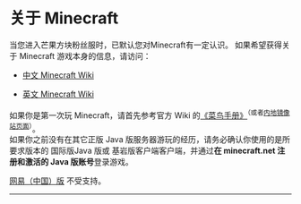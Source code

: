 # 关于 Minecraft

当您进入芒果方块粉丝服时，已默认您对Minecraft有一定认识。
如果希望获得关于 Minecraft 游戏本身的信息，请访问：

* [中文 Minecraft Wiki](https://minecraft-zh.gamepedia.com/)
  
* [英文 Minecraft Wiki](http://minecraft.gamepedia.com/Minecraft_Wiki)

如果你是第一次玩 Minecraft，请首先参考官方 Wiki 的[《菜鸟手册》](https://minecraft-zh.gamepedia.com/%E6%95%99%E7%A8%8B/%E8%8F%9C%E9%B8%9F%E6%89%8B%E5%86%8C)<sup>（或者[内地镜像站页面](https://wiki.biligame.com/mc/%E6%95%99%E7%A8%8B/%E8%8F%9C%E9%B8%9F%E6%89%8B%E5%86%8C)）</sup>。  
如果你之前没有在其它正版 Java 版服务器游玩的经历，请务必确认你使用的是所要求版本的 国际版Java 版或 基岩版客户端客户端，并通过**在 minecraft.net 注册和激活的 Java 版账号**登录游戏。


[网易（中国）版](https://mc.163.com/) 不受支持。

- - -
